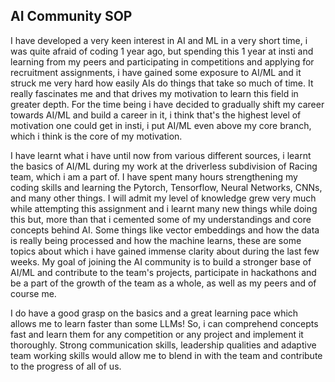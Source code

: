 AI Community SOP
-
I have developed a very keen interest in AI and ML in a very short time, i was quite afraid of coding 1 year ago, but spending this 1 year at insti and learning from my peers and participating in competitions and applying
for recruitment assignments, i have gained some exposure to AI/ML and it struck me very hard how easily AIs do things that take so much of time. It really fascinates me and that drives my motivation to learn this field
in greater depth. For the time being i have decided to gradually shift my career towards AI/ML and build a career in it, i think that's the highest level of motivation one could get in insti, i put AI/ML even above my core 
branch, which i think is the core of my motivation.

I have learnt what i have until now from various different sources, i learnt the basics of AI/ML during my work at the driverless subdivision of Racing team, which i am a part of. I have spent many hours strengthening my
coding skills and learning the Pytorch, Tensorflow, Neural Networks, CNNs, and many other things. I will admit my level of knowledge grew very much while attempting this assignment and i learnt many new things while 
doing this but, more than that i cemented some of my understandings and core concepts behind AI. Some things like vector embeddings and how the data is really being processed and how the machine learns, these are some
topics about which i have gained immense clarity about during the last few weeks. My goal of joining the AI community is to build a stronger base of AI/ML and contribute to the team's projects, participate in hackathons 
and be a part of the growth of the team as a whole, as well as my peers and of course me. 

I do have a good grasp on the basics and a great learning pace which allows me to learn faster than some LLMs! So, i can comprehend concepts fast and learn them for any competition or any project and implement it
thoroughly. Strong communication skills, leadership qualities and adaptive team working skills would allow me to blend in with the team and contribute to the progress of all of us. 

